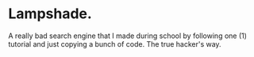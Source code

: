 # Lampshade.

A really bad search engine that I made during school by following one (1) tutorial and just copying a bunch of code.
The true hacker's way.
